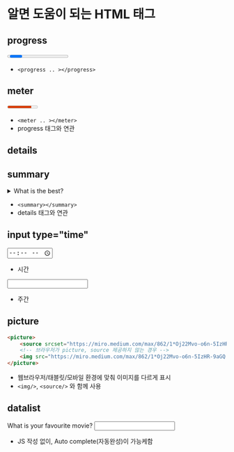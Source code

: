 # 알면 도움이 되는 HTML 태그

## progress
<progress></progress>

* `<progress .. ></progress>`

## meter
<meter min='0' max='100' low='20' high='65' optimum='15' value='79'></meter>

* `<meter .. ></meter>`
* progress 태그와 연관

## details

## summary

<details>
    <summary>
        What is the best?
    </summary>
    <ul>
        <li>java</li>
        <li>javascript</li>
    </ul>
</details>

* `<summary></summary>`
* details 태그와 연관

## input type="time"

<input type="time"/>  

* 시간

<input tpye="week"/>

* 주간

## picture

```html
<picture>
    <source srcset="https://miro.medium.com/max/862/1*Oj22Mvo-o6n-5IzHR-9aGQ.png" media="(min-width:1200px)"/>
    <!-- 브라우저가 picture, source 제공하지 않는 경우 -->
    <img src="https://miro.medium.com/max/862/1*Oj22Mvo-o6n-5IzHR-9aGQ.png"/>
</picture>
```

* 웹브라우저/태블릿/모바일 환경에 맞춰 이미지를 다르게 표시
* `<img/>`, `<source/>` 와 함께 사용

## datalist

<label for="movie">What is your favourite movie?</label>
<input type="text" list="movie-options"/>
<datalist id="movie-options">
    <option value="Dune"/>
    <option value="Starwars"/>
    <option value="Matrix"/>
</datalist>

* JS 작성 없이, Auto complete(자동완성)이 가능케함


